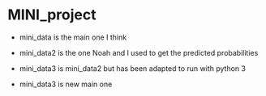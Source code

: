 # MINI_project

- mini_data is the main one I think
- mini_data2 is the one Noah and I used to get the predicted probabilities
- mini_data3 is mini_data2 but has been adapted to run with python 3


- mini_data3 is new main one
